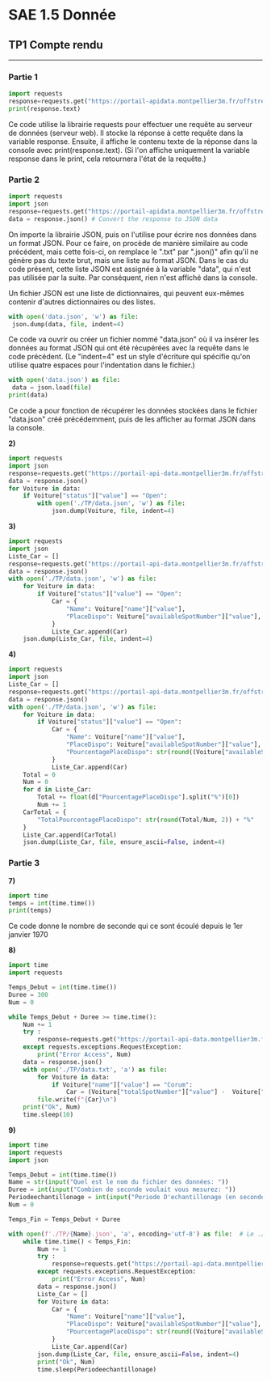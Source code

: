 # SAE 1.5 Donnée
## TP1 Compte rendu

--- 

### Partie 1
```py
import requests
response=requests.get("https://portail-apidata.montpellier3m.fr/offstreetparking?limit=1000")
print(response.text) 
```
Ce code utilise la librairie requests pour effectuer une requête au serveur de données (serveur web).
Il stocke la réponse à cette requête dans la variable response.
Ensuite, il affiche le contenu texte de la réponse dans la console avec print(response.text).
(Si l'on affiche uniquement la variable response dans le print, cela retournera l'état de la requête.)

### Partie 2
```py
import requests
import json
response=requests.get("https://portail-apidata.montpellier3m.fr/offstreetparking?limit=1000")
data = response.json() # Convert the response to JSON data
```
On importe la librairie JSON, puis on l'utilise pour écrire nos données dans un format JSON.
Pour ce faire, on procède de manière similaire au code précédent, mais cette fois-ci, on remplace le ".txt" par ".json()" afin qu'il ne génère pas du texte brut, mais une liste au format JSON.
Dans le cas du code présent, cette liste JSON est assignée à la variable "data", qui n'est pas utilisée par la suite. Par conséquent, rien n'est affiché dans la console.

Un fichier JSON est une liste de dictionnaires, qui peuvent eux-mêmes contenir d'autres dictionnaires ou des listes.

```py
with open('data.json', 'w') as file:
 json.dump(data, file, indent=4)
```
Ce code va ouvrir ou créer un fichier nommé "data.json" où il va insérer les données au format JSON qui ont été récupérées avec la requête dans le code précédent. (Le "indent=4" est un style d'écriture qui spécifie qu'on utilise quatre espaces pour l'indentation dans le fichier.)

```py
with open('data.json') as file:
 data = json.load(file)
print(data)
```
Ce code a pour fonction de récupérer les données stockées dans le fichier "data.json" créé précédemment, puis de les afficher au format JSON dans la console.

**2)**
```py
import requests
import json
response=requests.get("https://portail-api-data.montpellier3m.fr/offstreetparking?limit=1000")
data = response.json()
for Voiture in data:
    if Voiture["status"]["value"] == "Open":
        with open('./TP/data.json', 'w') as file:
            json.dump(Voiture, file, indent=4)
```

**3)**
```py
import requests
import json
Liste_Car = []
response=requests.get("https://portail-api-data.montpellier3m.fr/offstreetparking?limit=1000")
data = response.json()
with open('./TP/data.json', 'w') as file:
    for Voiture in data:
        if Voiture["status"]["value"] == "Open":
            Car = {
                "Name": Voiture["name"]["value"],
                "PlaceDispo": Voiture["availableSpotNumber"]["value"],
            }
            Liste_Car.append(Car)
    json.dump(Liste_Car, file, indent=4)
```

**4)**
```py
import requests
import json
Liste_Car = []
response=requests.get("https://portail-api-data.montpellier3m.fr/offstreetparking?limit=1000")
data = response.json()
with open('./TP/data.json', 'w') as file:
    for Voiture in data:
        if Voiture["status"]["value"] == "Open":
            Car = {
                "Name": Voiture["name"]["value"],
                "PlaceDispo": Voiture["availableSpotNumber"]["value"],
                "PourcentagePlaceDispo": str(round((Voiture["availableSpotNumber"]["value"]/Voiture["totalSpotNumber"]["value"])*100, 2)) + "%",
            }
            Liste_Car.append(Car)
    Total = 0
    Num = 0
    for d in Liste_Car:
        Total += float(d["PourcentagePlaceDispo"].split("%")[0])
        Num += 1
    CarTotal = {
        "TotalPourcentagePlaceDispo": str(round(Total/Num, 2)) + "%"
    }
    Liste_Car.append(CarTotal)
    json.dump(Liste_Car, file, ensure_ascii=False, indent=4)
```
### Partie 3
**7)**
```py
import time
temps = int(time.time())
print(temps)
```
Ce code donne le nombre de seconde qui ce sont écoulé depuis le 1er janvier 1970

**8)**
```py
import time
import requests

Temps_Debut = int(time.time())
Duree = 300
Num = 0

while Temps_Debut + Duree >= time.time():
    Num += 1
    try :
        response=requests.get("https://portail-api-data.montpellier3m.fr/offstreetparking?limit=1000")
    except requests.exceptions.RequestException:
        print("Error Access", Num) 
    data = response.json()
    with open('./TP/data.txt', 'a') as file:
        for Voiture in data:
            if Voiture["name"]["value"] == "Corum":
                Car = (Voiture["totalSpotNumber"]["value"] -  Voiture["availableSpotNumber"]["value"])
        file.write(f"{Car}\n")
    print("Ok", Num)
    time.sleep(10)
```

**9)**
```py
import time
import requests
import json

Temps_Debut = int(time.time())
Name = str(input("Quel est le nom du fichier des données: "))
Duree = int(input("Combien de seconde voulait vous mesurez: "))
Periodeechantillonage = int(input("Periode D'echantillonage (en seconde): "))
Num = 0

Temps_Fin = Temps_Debut + Duree

with open(f'./TP/{Name}.json', 'a', encoding='utf-8') as file:  # Le ./TP/ est juste la pour me facilité la tâche mais d'orfinaire il ne faudrait que ./{Name}
    while time.time() < Temps_Fin:
        Num += 1
        try :
            response=requests.get("https://portail-api-data.montpellier3m.fr/offstreetparking?limit=1000")
        except requests.exceptions.RequestException:
            print("Error Access", Num) 
        data = response.json()
        Liste_Car = []
        for Voiture in data:
            Car = {
                "Name": Voiture["name"]["value"],
                "PlaceDispo": Voiture["availableSpotNumber"]["value"],
                "PourcentagePlaceDispo": str(round((Voiture["availableSpotNumber"]["value"]/Voiture["totalSpotNumber"]["value"])*100, 2)) + "%",
            }
            Liste_Car.append(Car)
        json.dump(Liste_Car, file, ensure_ascii=False, indent=4)
        print("Ok", Num)
        time.sleep(Periodeechantillonage)
```
